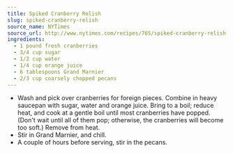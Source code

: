```yaml
---
title: Spiked Cranberry Relish
slug: spiked-cranberry-relish
source_name: NYTimes
source_url: http://www.nytimes.com/recipes/765/spiked-cranberry-relish.html
ingredients:
  - 1 pound fresh cranberries
  - 3/4 cup sugar
  - 1/2 cup water
  - 1/4 cup orange juice
  - 6 tablespoons Grand Marnier
  - 2/3 cup coarsely chopped pecans
---
```


* Wash and pick over cranberries for foreign pieces. Combine in heavy saucepan with sugar, water and orange juice. Bring to a boil; reduce heat, and cook at a gentle boil until most cranberries have popped. (Don't wait until all of them pop; otherwise, the cranberries will become too soft.) Remove from heat.
* Stir in Grand Marnier, and chill.
* A couple of hours before serving, stir in the pecans.
